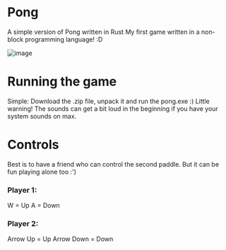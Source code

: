 # Pong
A simple version of Pong written in Rust
My first game written in a non-block programming language! :D

![image](https://github.com/earomc/pong/assets/36933273/99c567a0-feb5-4aee-a91d-53d905e2640a)

# Running the game
Simple: Download the .zip file, unpack it and run the pong.exe :)
Little warning! The sounds can get a bit loud in the beginning if you have your system sounds on max. 

# Controls
Best is to have a friend who can control the second paddle. But it can be fun playing alone too :')

### Player 1: 
W = Up
A = Down

### Player 2:
Arrow Up = Up
Arrow Down = Down
